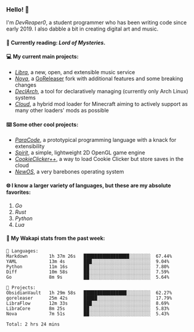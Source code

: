 ### Hello! 👋

I'm _DevReaper0_, a student programmer who has been writing code since early 2019. I also dabble a bit in creating digital art and music.

#### 📖 Currently reading: *Lord of Mysteries*.

#### 💻 My current main projects:

-   _[Libra](https://github.com/LibraMusic)_, a new, open, and extensible music service
-   _[Nova](https://github.com/LibraMusic/Nova)_, a [GoReleaser](https://github.com/goreleaser/goreleaser) fork with additional features and some breaking changes
-   _[DeclArch](https://github.com/DevReaper0/declarch)_, a tool for declaratively managing (currently only Arch Linux) systems
-   _[Cloud](https://github.com/CloudLoaderMC/CloudLoader)_, a hybrid mod loader for Minecraft aiming to actively support as many other loaders' mods as possible

#### ⌨️ Some other cool projects:

-   _[ParaCode](https://github.com/ParaCodeLang/ParaCode)_, a prototypical programming language with a knack for extensibility
-   _[Spirit](https://gitlab.com/DevReaper0/SpiritEngine)_, a simple, lightweight 2D OpenGL game engine
-   _[CookieClicker++](https://github.com/DevReaper0/CookieClickerPlusPlus)_, a way to load Cookie Clicker but store saves in the cloud
-   _[NewOS](https://github.com/DevReaper0/NewOS)_, a very barebones operating system

#### 🌐 I know a larger variety of languages, but these are my absolute favorites:

1. _Go_
2. _Rust_
3. _Python_
4. _Lua_

#### 📡 My Wakapi stats from the past week:

```text
💾 Languages:
Markdown        1h 37m 26s   █████████████████░░░░░░░░  67.44%
YAML            13m 4s       ███░░░░░░░░░░░░░░░░░░░░░░  9.04%
Python          11m 16s      ██░░░░░░░░░░░░░░░░░░░░░░░  7.80%
Diff            10m 58s      ██░░░░░░░░░░░░░░░░░░░░░░░  7.59%
Go              8m 9s        ██░░░░░░░░░░░░░░░░░░░░░░░  5.64%

💼 Projects:
ObsidianVault   1h 29m 58s   ████████████████░░░░░░░░░  62.27%
goreleaser      25m 42s      █████░░░░░░░░░░░░░░░░░░░░  17.79%
LibraFlow       12m 33s      ███░░░░░░░░░░░░░░░░░░░░░░  8.69%
LibraCore       8m 25s       ██░░░░░░░░░░░░░░░░░░░░░░░  5.83%
Nova            7m 51s       ██░░░░░░░░░░░░░░░░░░░░░░░  5.43%

Total: 2 hrs 24 mins
```
